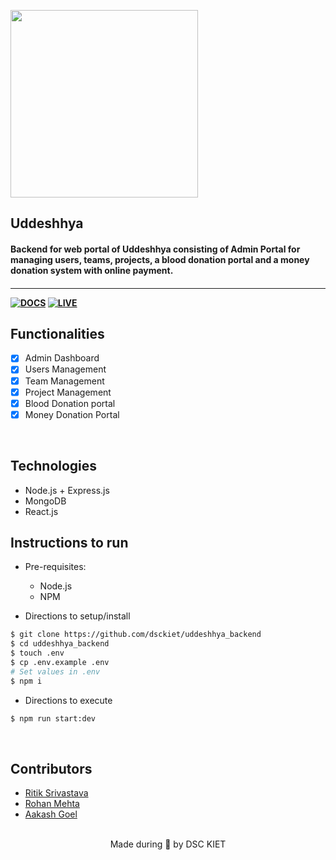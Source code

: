 <p align="left">
	<img width="300" src="https://drive.google.com/uc?export=view&id=1XfLhaaUsef3sD7c46TC_ZoaorKg-uBFM" />
	<h2 align="left"> Uddeshhya </h2>
	<h4 align="left"> Backend for web portal of Uddeshhya consisting of Admin Portal for managing users, teams, projects, a blood donation portal and a money donation system with online payment. <h4>
</p>

---

[![DOCS](https://img.shields.io/badge/Documentation-see%20docs-green?style=for-the-badge&logo=appveyor)](https://documenter.getpostman.com/view/7254507/TVt19QkT?version=latest)
[![LIVE](https://img.shields.io/badge/live%20site-visit-orange?style=for-the-badge&logo=appveyor)](https://www.uddeshhya.org)

## Functionalities

-   [x] Admin Dashboard
-   [x] Users Management
-   [x] Team Management
-   [x] Project Management
-   [x] Blood Donation portal
-   [x] Money Donation Portal

<br>

## Technologies

-   Node.js + Express.js
-   MongoDB
-   React.js

## Instructions to run

-   Pre-requisites:

    -   Node.js
    -   NPM

-   Directions to setup/install

```bash
$ git clone https://github.com/dsckiet/uddeshhya_backend
$ cd uddeshhya_backend
$ touch .env
$ cp .env.example .env
# Set values in .env
$ npm i
```

-   Directions to execute

```bash
$ npm run start:dev
```

<br>

## Contributors

-   [Ritik Srivastava](https://ritiksr25.tech)
-   [Rohan Mehta](https://rhnmht30.dev)
-   [Aakash Goel](https://goelaakash79.github.io)
    <br>
    <br>

<p align="center">
	Made during 🌙 by DSC KIET
</p>
